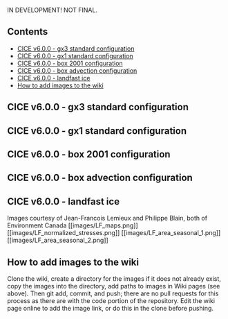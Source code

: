 IN DEVELOPMENT! NOT FINAL. 

## Contents
* [CICE v6.0.0 - gx3 standard configuration](https://github.com/CICE-Consortium/CICE/wiki/CICE-Sample-output#cice-v600---gx3-standard-configuration)
* [CICE v6.0.0 - gx1 standard configuration](https://github.com/CICE-Consortium/CICE/wiki/CICE-Sample-output#cice-v600---gx1-standard-configuration)
* [CICE v6.0.0 - box 2001 configuration](https://github.com/CICE-Consortium/CICE/wiki/CICE-Sample-output#cice-v600---box-2001-configuration)
* [CICE v6.0.0 - box advection configuration](https://github.com/CICE-Consortium/CICE/wiki/CICE-Sample-output#cice-v600---box-advection-configuration)
* [CICE v6.0.0 - landfast ice](https://github.com/CICE-Consortium/CICE/wiki/CICE-Sample-output#cice-v600---landfast-ice)
* [How to add images to the wiki](https://github.com/CICE-Consortium/CICE/wiki/CICE-Sample-output#how-to-add-images-to-the-wiki)

## CICE v6.0.0 - gx3 standard configuration

## CICE v6.0.0 - gx1 standard configuration

## CICE v6.0.0 - box 2001 configuration

## CICE v6.0.0 - box advection configuration

## CICE v6.0.0 - landfast ice
Images courtesy of Jean-Francois Lemieux and Philippe Blain, both of Environment Canada
[[images/LF_maps.png]]
[[images/LF_normalized_stresses.png]]
[[images/LF_area_seasonal_1.png]]
[[images/LF_area_seasonal_2.png]]

## How to add images to the wiki

Clone the wiki, create a directory for the images if it does not already exist, copy the images into the directory, add paths to images in Wiki pages (see above). Then git add, commit, and push; there are no pull requests for this process as there are with the code portion of the repository.  Edit the wiki page online to add the image link, or do this in the clone before pushing.